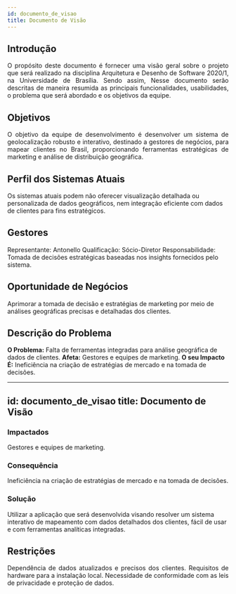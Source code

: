```yaml
---
id: documento_de_visao
title: Documento de Visão
---
```

## Introdução

<p align = "justify">
O propósito deste documento é fornecer uma visão geral sobre o projeto que será realizado na disciplina Arquitetura e Desenho de Software 2020/1, na Universidade de Brasília. Sendo assim, Nesse documento serão descritas de maneira resumida as principais funcionalidades, usabilidades, o problema que será abordado e os objetivos da equipe.
</p>

## Objetivos

<p align = "justify">
O objetivo da equipe de desenvolvimento é desenvolver um sistema de geolocalização robusto e interativo, destinado a gestores de negócios, para mapear clientes no Brasil, proporcionando ferramentas estratégicas de marketing e análise de distribuição geográfica.
</p>

## Perfil dos Sistemas Atuais

Os sistemas atuais podem não oferecer visualização detalhada ou personalizada de dados geográficos, nem integração eficiente com dados de clientes para fins estratégicos.

## Gestores
Representante: Antonello
Qualificação: Sócio-Diretor
Responsabilidade: Tomada de decisões estratégicas baseadas nos insights fornecidos pelo sistema.

## Oportunidade de Negócios

Aprimorar a tomada de decisão e estratégias de marketing por meio de análises geográficas precisas e detalhadas dos clientes.

## Descrição do Problema

**O Problema:** Falta de ferramentas integradas para análise geográfica de dados de clientes.
**Afeta:** Gestores e equipes de marketing.
**O seu Impacto É:** Ineficiência na criação de estratégias de mercado e na tomada de decisões.


---
id: documento_de_visao
title: Documento de Visão
---

### Impactados

Gestores e equipes de marketing.

### Consequência

Ineficiência na criação de estratégias de mercado e na tomada de decisões.

### Solução

Utilizar a aplicação que será desenvolvida visando resolver um sistema interativo de mapeamento com dados detalhados dos clientes, fácil de usar e com ferramentas analíticas integradas.

## Restrições

<p align = "justify">
Dependência de dados atualizados e precisos dos clientes.
Requisitos de hardware para a instalação local.
Necessidade de conformidade com as leis de privacidade e proteção de dados.
</p>

